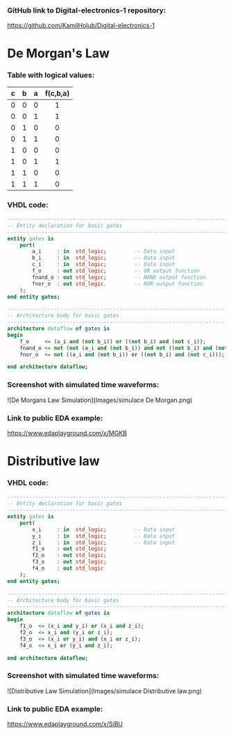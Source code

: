 ### GitHub link to Digital-electronics-1 repository:

https://github.com/KamilHolub/Digital-electronics-1

# De Morgan's Law

### Table with logical values:

| **c** | **b** |**a** | **f(c,b,a)** |
| :-: | :-: | :-: | :-: |
| 0 | 0 | 0 | 1 |
| 0 | 0 | 1 | 1 |
| 0 | 1 | 0 | 0 |
| 0 | 1 | 1 | 0 |
| 1 | 0 | 0 | 0 |
| 1 | 0 | 1 | 1 |
| 1 | 1 | 0 | 0 |
| 1 | 1 | 1 | 0 |

### VHDL code:

```vhdl
------------------------------------------------------------------------
-- Entity declaration for basic gates
------------------------------------------------------------------------
entity gates is
    port(
        a_i     : in  std_logic;         -- Data input
        b_i     : in  std_logic;         -- Data input
        c_i     : in  std_logic;         -- Data input
        f_o     : out std_logic;         -- OR output function
        fnand_o : out std_logic;         -- NAND output function
        fnor_o  : out std_logic.         -- NOR output function
    );
end entity gates;

------------------------------------------------------------------------
-- Architecture body for basic gates
------------------------------------------------------------------------
architecture dataflow of gates is
begin
    f_o     <= (a_i and (not b_i)) or ((not b_i) and (not c_i));
    fnand_o <= not (not (a_i and (not b_i)) and not ((not b_i) and (not c_i)));
    fnor_o  <= not ((a_i and (not b_i)) or ((not b_i) and (not c_i)));

end architecture dataflow;
```

### Screenshot with simulated time waveforms:

![De Morgans Law Simulation](Images/simulace De Morgan.png)

### Link to public EDA example:

https://www.edaplayground.com/x/MGKB

# Distributive law

### VHDL code:

```vhdl
------------------------------------------------------------------------
-- Entity declaration for basic gates
------------------------------------------------------------------------
entity gates is
    port(
        x_i     : in  std_logic;         -- Data input
        y_i     : in  std_logic;         -- Data input
        z_i     : in  std_logic;         -- Data input
        f1_o    : out std_logic;
        f2_o    : out std_logic;
        f3_o    : out std_logic;
        f4_o    : out std_logic
    );
end entity gates;

------------------------------------------------------------------------
-- Architecture body for basic gates
------------------------------------------------------------------------
architecture dataflow of gates is
begin
    f1_o  <= (x_i and y_i) or (x_i and z_i);
    f2_o  <= x_i and (y_i or z_i);
    f3_o  <= (x_i or y_i) and (x_i or z_i);
    f4_o  <= x_i or (y_i and z_i);

end architecture dataflow;
```
### Screenshot with simulated time waveforms:

![Distributive Law Simulation](Images/simulace Distributive law.png)

### Link to public EDA example:

https://www.edaplayground.com/x/SiBU